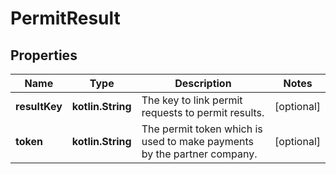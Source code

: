 
# PermitResult

## Properties
Name | Type | Description | Notes
------------ | ------------- | ------------- | -------------
**resultKey** | **kotlin.String** | The key to link permit requests to permit results. |  [optional]
**token** | **kotlin.String** | The permit token which is used to make payments by the partner company. |  [optional]



